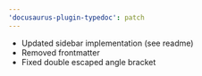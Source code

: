 ```yaml
---
'docusaurus-plugin-typedoc': patch
---
```


- Updated sidebar implementation (see readme)
- Removed frontmatter
- Fixed double escaped angle bracket
